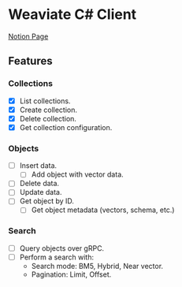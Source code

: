 # Weaviate C# Client

[Notion Page](https://www.notion.so/weaviate/C-Client-Kickoff-1ac70562ccd680718356e4e0faf99ab6)

## Features

### Collections

- [x] List collections.
- [x] Create collection.
- [x] Delete collection.
- [x] Get collection configuration.

### Objects

- [ ] Insert data.
  - [ ] Add object with vector data.
- [ ] Delete data.
- [ ] Update data.
- [ ] Get object by ID.
  - [ ] Get object metadata (vectors, schema, etc.)

### Search

- [ ] Query objects over gRPC.
- [ ] Perform a search with:
  - Search mode: BM5, Hybrid, Near vector.
  - Pagination: Limit, Offset.
